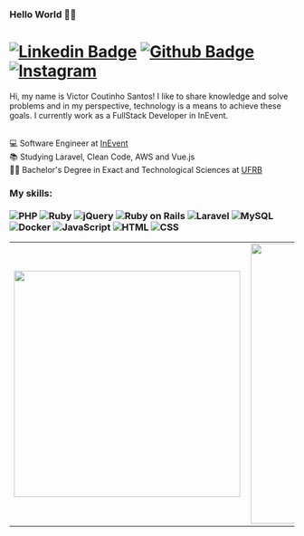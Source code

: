 ### Hello World 🐱‍💻 
# [![Linkedin Badge](https://img.shields.io/badge/-LinkedIn-0077B5?style=flat&logo=Linkedin&logoColor=white&link=https://www.linkedin.com/in/victor-coutinho-224a75147/)](https://www.linkedin.com/in/victor-coutinho-224a75147/) [![Github Badge](https://img.shields.io/badge/-Github-242A2D?style=flat&logo=Github&logoColor=white&link=https://github.com/vitucs/)](https://github.com/vitucs/) [![Instagram](https://img.shields.io/badge/-instagram-D42F8A?style=flat&logo=instagram&logoColor=white&link=https://www.instagram.com/vitucss)](https://www.instagram.com/vitucss) 

<p align="left"> 
Hi, my name is Victor Coutinho Santos! I like to share knowledge and solve problems and in my perspective, technology is a means to achieve these goals. I currently work as a FullStack Developer in InEvent. <br> <br>

💻 Software Engineer at [InEvent](https://inevent.com/)<br>
📚 Studying Laravel, Clean Code, AWS and Vue.js<br>
👨‍💻 Bachelor's Degree in Exact and Technological Sciences at [UFRB](https://www.ufrb.edu.br/)<br>
</p>

### My skills: <br/> <br/> ![PHP](https://img.shields.io/badge/PHP-777BB4?style=for-the-badge&logo=php&logoColor=white) ![Ruby](https://img.shields.io/badge/Ruby-CC342D?style=for-the-badge&logo=ruby&logoColor=white) ![jQuery](https://img.shields.io/badge/jQuery-0769AD?style=for-the-badge&logo=jquery&logoColor=white) ![Ruby on Rails](https://img.shields.io/badge/Ruby_on_Rails-CC0000?style=for-the-badge&logo=ruby-on-rails&logoColor=white) ![Laravel](https://img.shields.io/badge/Laravel-FF2D20?style=for-the-badge&logo=laravel&logoColor=white) ![MySQL](https://img.shields.io/badge/MySQL-00000F?style=for-the-badge&logo=mysql&logoColor=white) <br/> ![Docker](https://img.shields.io/badge/-docker-1090D1?style=flat&logoColor=white&logo=docker) ![JavaScript](https://img.shields.io/badge/-JavaScript-ffdd19?style=flat&logoColor=white&logo=javascript) ![HTML](https://img.shields.io/badge/-HTML-ff0d00?style=flat&logoColor=white&logo=html5) ![CSS](https://img.shields.io/badge/-CSS-196eff?style=flat&logoColor=white&logo=css3) 
 
<center>
  <table>
    <tr>
        <td><img width="400px" align="left" src="https://github-readme-stats-git-masterrstaa-rickstaa.vercel.app/api/top-langs/?username=vitucs&hide=html,TSQL,CSS,Jupyter%20Notebook&layout=compact&count_private=true&langs_count=8" /></td>
        <td><img width="495px" align="left" src="https://github-readme-stats-git-masterrstaa-rickstaa.vercel.app/api?username=vitucs&show_icons=true&count_private=true" /></td>
    </tr>   
  </table>
</center>
